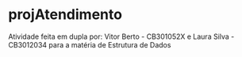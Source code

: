 # projAtendimento
Atividade feita em dupla por: Vitor Berto - CB301052X e Laura Silva - CB3012034 para a matéria de Estrutura de Dados
